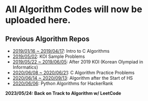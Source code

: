# All Algorithm Codes will now be uploaded here.

## Previous Algorithm Repos
- [2019/01/16 ~ 2019/04/17](https://github.com/fabiankmroh/jamcode): Intro to C Algorithms
- [2019/05/02](https://github.com/fabiankmroh/koiprep): KOI Sample Problems
- [2019/05/22 ~ 2019/06/05](https://github.com/fabiankmroh/jamcode2): After 2019 KOI (Korean Olympiad in Informatics)
- [2020/06/08 ~ 2020/06/21](https://github.com/fabiankmroh/calgo): C Algorithm Practice Problems
- [2020/06/14 ~ 2020/09/13](https://github.com/fabiankmroh/jamcodehs): Algorithm after the Start of HS
- [2020/06/06](https://github.com/fabiankmroh/pyalgo/): Python Algorithms for HackerRank

**2023/05/24: Back on Track to Algorithm w/ LeetCode**

